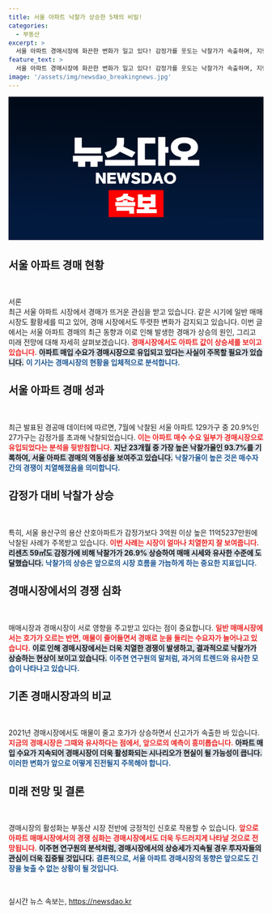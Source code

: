 ```yaml
---
title: 서울 아파트 낙찰가 상승한 5채의 비밀!
categories:
  - 부동산
excerpt: >
  서울 아파트 경매시장에 화끈한 변화가 일고 있다! 감정가를 웃도는 낙찰가가 속출하며, 지난달 낙찰가율이 23개월 만에 최고치를 기록했다. 매수 수요의 증가로 경매 경쟁이 치열해지는 상황, 이로 인해 부동산 시장의 흐름을 짚어보자!
feature_text: >
  서울 아파트 경매시장에 화끈한 변화가 일고 있다! 감정가를 웃도는 낙찰가가 속출하며, 지난달 낙찰가율이 23개월 만에 최고치를 기록했다. 매수 수요의 증가로 경매 경쟁이 치열해지는 상황, 이로 인해 부동산 시장의 흐름을 짚어보자!
image: '/assets/img/newsdao_breakingnews.jpg'
---
```


<p><img src="/assets/img/newsdao_breakingnews.jpg" alt="implanttips 속보" /></p>

<h2 data-ke-size="size26">서울 아파트 경매 현황</h2>

<p data-ke-size="size16">&nbsp;</p>

<p>서론<br />
최근 서울 아파트 시장에서 경매가 뜨거운 관심을 받고 있습니다. 같은 시기에 일반 매매 시장도 활황세를 띠고 있어, 경매 시장에서도 뚜렷한 변화가 감지되고 있습니다. 이번 글에서는 서울 아파트 경매의 최근 동향과 이로 인해 발생한 경매가 상승의 원인, 그리고 미래 전망에 대해 자세히 살펴보겠습니다. <b><span style="color: #ee2323;">경매시장에서도 아파트 값이 상승세를 보이고 있습니다.</span></b> <b><span style="background-color: #21538527;">아파트 매입 수요가 경매시장으로 유입되고 있다는 사실이 주목할 필요가 있습니다.</span></b> <b><span style="color: #1a5490;">이 기사는 경매시장의 현황을 입체적으로 분석합니다.</span></b></p>

<h2 data-ke-size="size26">서울 아파트 경매 성과</h2>

<p data-ke-size="size16">&nbsp;</p>

<p>최근 발표된 경공매 데이터에 따르면, 7월에 낙찰된 서울 아파트 129가구 중 20.9%인 27가구는 감정가를 초과해 낙찰되었습니다. <b><span style="color: #ee2323;">이는 아파트 매수 수요 일부가 경매시장으로 유입되었다는 분석을 뒷받침합니다.</span></b> <b><span style="background-color: #21538527;">지난 23개월 중 가장 높은 낙찰가율인 93.7%를 기록하여, 서울 아파트 경매의 역동성을 보여주고 있습니다.</span></b> <b><span style="color: #1a5490;">낙찰가율이 높은 것은 매수자 간의 경쟁이 치열해졌음을 의미합니다.</span></b></p>

<h2 data-ke-size="size26">감정가 대비 낙찰가 상승</h2>

<p data-ke-size="size16">&nbsp;</p>

<p>특히, 서울 용산구의 용산 산호아파트가 감정가보다 3억원 이상 높은 11억5237만원에 낙찰된 사례가 주목받고 있습니다. <b><span style="color: #ee2323;">이번 사례는 시장이 얼마나 치열한지 잘 보여줍니다.</span></b> <b><span style="background-color: #21538527;">리센츠 59㎡도 감정가에 비해 낙찰가가 26.9% 상승하여 매매 시세와 유사한 수준에 도달했습니다.</span></b> <b><span style="color: #1a5490;">낙찰가의 상승은 앞으로의 시장 흐름을 가늠하게 하는 중요한 지표입니다.</span></b></p>

<h2 data-ke-size="size26">경매시장에서의 경쟁 심화</h2>

<p data-ke-size="size16">&nbsp;</p>

<p>매매시장과 경매시장이 서로 영향을 주고받고 있다는 점이 중요합니다. <b><span style="color: #ee2323;">일반 매매시장에서는 호가가 오르는 반면, 매물이 줄어들면서 경매로 눈을 돌리는 수요자가 늘어나고 있습니다.</span></b> <b><span style="background-color: #21538527;">이로 인해 경매시장에서는 더욱 치열한 경쟁이 발생하고, 결과적으로 낙찰가가 상승하는 현상이 보이고 있습니다.</span></b> <b><span style="color: #1a5490;">이주현 연구원의 말처럼, 과거의 트렌드와 유사한 모습이 나타나고 있습니다.</span></b></p>

<h2 data-ke-size="size26">기존 경매시장과의 비교</h2>

<p data-ke-size="size16">&nbsp;</p>

<p>2021년 경매시장에서도 매물이 줄고 호가가 상승하면서 신고가가 속출한 바 있습니다. <b><span style="color: #ee2323;">지금의 경매시장은 그때와 유사하다는 점에서, 앞으로의 예측이 흥미롭습니다.</span></b> <b><span style="background-color: #21538527;">아파트 매입 수요가 지속되어 경매시장이 더욱 활성화되는 시나리오가 현실이 될 가능성이 큽니다.</span></b> <b><span style="color: #1a5490;">이러한 변화가 앞으로 어떻게 진전될지 주목해야 합니다.</span></b></p>

<h2 data-ke-size="size26">미래 전망 및 결론</h2>

<p data-ke-size="size16">&nbsp;</p>

<p>경매시장의 활성화는 부동산 시장 전반에 긍정적인 신호로 작용할 수 있습니다. <b><span style="color: #ee2323;">앞으로 아파트 매매시장에서의 경쟁 심화는 경매시장에서도 더욱 두드러지게 나타날 것으로 전망됩니다.</span></b> <b><span style="background-color: #21538527;">이주현 연구원의 분석처럼, 경매시장에서의 상승세가 지속될 경우 투자자들의 관심이 더욱 집중될 것입니다.</span></b> <b><span style="color: #1a5490;">결론적으로, 서울 아파트 경매시장의 동향은 앞으로도 긴장을 늦출 수 없는 상황이 될 것입니다.</span></b></p>

<p data-ke-size="size16">&nbsp;</p>
실시간 뉴스 속보는, <a href="https://newsdao.kr" rel="dofollow">https://newsdao.kr</a>


